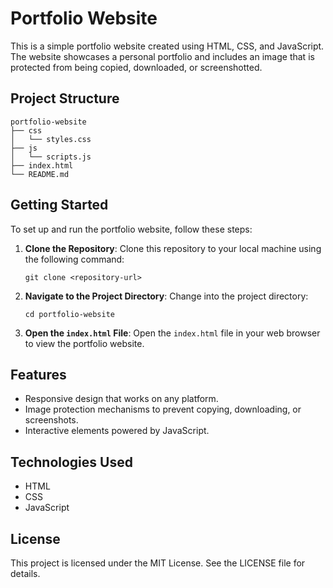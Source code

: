 # Portfolio Website

This is a simple portfolio website created using HTML, CSS, and JavaScript. The website showcases a personal portfolio and includes an image that is protected from being copied, downloaded, or screenshotted.

## Project Structure

```
portfolio-website
├── css
│   └── styles.css
├── js
│   └── scripts.js
├── index.html
└── README.md
```

## Getting Started

To set up and run the portfolio website, follow these steps:

1. **Clone the Repository**: 
   Clone this repository to your local machine using the following command:
   ```
   git clone <repository-url>
   ```

2. **Navigate to the Project Directory**: 
   Change into the project directory:
   ```
   cd portfolio-website
   ```

3. **Open the `index.html` File**: 
   Open the `index.html` file in your web browser to view the portfolio website.

## Features

- Responsive design that works on any platform.
- Image protection mechanisms to prevent copying, downloading, or screenshots.
- Interactive elements powered by JavaScript.

## Technologies Used

- HTML
- CSS
- JavaScript

## License

This project is licensed under the MIT License. See the LICENSE file for details.